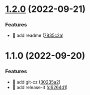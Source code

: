 

# [1.2.0](https://github.com/Gu1st/harexs-emitter/compare/1.1.0...1.2.0) (2022-09-21)


### Features

* 🎸 add readme ([7835c2a](https://github.com/Gu1st/harexs-emitter/commit/7835c2a71d0a07b7d524a2bc082ec714ad46e334))

# 1.1.0 (2022-09-20)


### Features

* 🎸 add git-cz ([30235a2](https://github.com/Gu1st/harexs-emitter/commit/30235a2e526f787db9c29f9c54d3c34077e98c3d))
* 🎸 add release-it ([d6264d1](https://github.com/Gu1st/harexs-emitter/commit/d6264d114e4b6b0e8240eb5745cd3fcee18a266d))